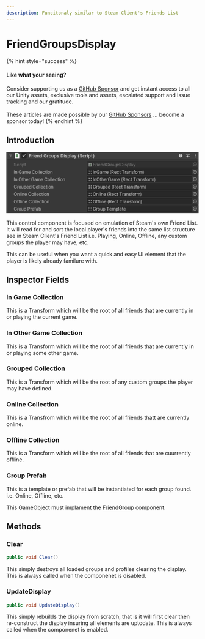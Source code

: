 ```yaml
---
description: Funcitonaly similar to Steam Client's Friends List
---
```


# FriendGroupsDisplay

{% hint style="success" %}
#### Like what your seeing?

Consider supporting us as a [GitHub Sponsor](../../../../company/concepts/become-a-sponsor.md) and get instant access to all our Unity assets, exclusive tools and assets, escalated support and issue tracking and our gratitude.\
\
These articles are made possible by our [GitHub Sponsors](https://github.com/sponsors/heathen-engineering) ... become a sponsor today!
{% endhint %}

## Introduction

![](<../../../../.gitbook/assets/image (176) (1).png>)

This control component is focused on emulation of Steam's own Friend List. It will read for and sort the local player's friends into the same list structure see in Steam Client's Friend List i.e. Playing, Online, Offline, any custom groups the player may have, etc.

This can be useful when you want a quick and easy UI element that the player is likely already familure with.&#x20;

## Inspector Fields

### In Game Collection

This is a Transform which will be the root of all friends that are currently in or playing the current game.

### In Other Game Collection

This is a Transform which will be the root of all friends that are current'y in or playing some other game.

### Grouped Collection

This is a Transform which will be the root of any custom groups the player may have defined.

### Online Collection

This is a Transfrom which will be the root of all friends thatt are currently online.

### Offline Collection

This is a Transform which will be the root of all friends that are cuurrently offline.

### Group Prefab

This is a template or prefab that will be instantiated for each group found. i.e. Online, Offline, etc.

This GameObject must implament the [FriendGroup](friendgroup.md) component.

## Methods

### Clear

```csharp
public void Clear()
```

This simply destroys all loaded groups and profiles clearing the display. This is always called when the componenet is disabled.

### UpdateDisplay

```csharp
public void UpdateDisplay()
```

This simply rebuilds the display from scratch, that is it will first clear then re-construct the display insuring all elements are uptodate. This is always called when the componenet is enabled.

